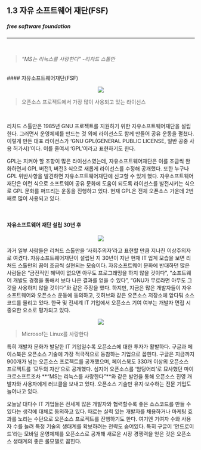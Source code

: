 ## 1.3 자유 소프트웨어 재단(FSF)
##### free software foundation
---

<br>

> *“MS는 리눅스를 사랑한다”  -리차드 스톨만*

<br>
#### 자유소프트웨어재단(FSF)

<p align="center">
<img src="http://ncc.phinf.naver.net/20160302_187/1456877672085C1ETG_PNG/03.png?type=w646"></img>
</p>

>오픈소스 프로젝트에서 가장 많이 사용되고 있는 라이선스
<br>

리처드 스톨만은 1985년 GNU 프로젝트를 지원하기 위한 자유소프트웨어재단을 설립한다. 그러면서 운영체제를 만드는 것 외에 라이선스도 함께 만들어 공유 운동을 펼쳤다. 이렇게 만든 대표 라이선스가 ‘GNU GPL(GENERAL PUBLIC LICENSE, 일반 공중 사용 허가서)’이다. 이를 줄여서 ‘GPL’이라고 표현하기도 한다.


GPL는 지켜야 할 조항이 많은 라이선스였는데, 자유소프트웨어재단은 이를 조금씩 완화하면서 GPL 버전1, 버전3 식으로 새롭게 라이선스를 수정해 공개했다. 또한 누구나 GPL 위반사항을 발견하면 자유소프트웨어재단에 신고할 수 있게 했다. 자유소프트웨어재단은 이런 식으로 소프트웨어 공유 문화에 도움이 되도록 라이선스를 발전시키는 식으로 GPL 문화를 퍼뜨리는 운동을 진행하고 있다. 현재 GPL은 전체 오픈소스 가운데 2번째로 많이 사용되고 있다.

<br>


#### 자유소프트웨어 재단 설립 30년 후

<p align="center">
<img src="https://i.pinimg.com/564x/cf/da/d3/cfdad3218ce869630905012e4de596be.jpg"></img>
</p>

과거 일부 사람들은 리처드 스톨만을 ‘사회주의자’라고 표현할 만큼 지나친 이상주의자로 여겼다. 자유소프트웨어재단이 설립된 지 30년이 지난 현재 IT 업계 모습을 보면 리처드 스톨만의 꿈이 조금씩 실현되는 모습이다. 자유소프트웨어 문화에 반대하던 많은 사람들은 “금전적인 혜택이 없으면 아무도 프로그래밍을 하지 않을 것이다”, “소프트웨어 개발도 경쟁을 통해서 보다 나은 결과를 얻을 수 있다”, “GNU가 무료라면 아무도 그것을 사용하지 않을 것이다”와 같은 주장을 했다. 하지만, 지금은 많은 개발자들이 자유 소프트웨어와 오픈소스 운동에 동의하고, 깃허브와 같은 오픈소스 저장소에 앞다퉈 소스코드를 올리고 있다. 한국 및 전세계 IT 기업에서 오픈소스 기여 여부는 개발자 면접 시 중요한 요소로 평가되고 있다.
<br>

<p align="center">
<img src="https://fossbytes.com/wp-content/uploads/2017/09/richard-stallman-on-microsofts-love-for-linux-and-WSL-640x360.jpg"></img>
</p>

> Microsof는 Linux를 사랑한다


특히 개발자 문화가 발달한 IT 기업일수록 오픈소스에 대한 투자가 활발하다. 구글과 페이스북은 오픈소스 기술에 가장 적극적으로 동참하는 기업으로 꼽힌다. 구글은 지금까지 900개가 넘는 오픈소스 프로젝트를 공개했으며, 페이스북도 330개 이상의 오픈소스 프로젝트를 ‘모두의 자산’으로 공개했다. 심지어 오픈소스를 ‘암덩어리’로 묘사했던 마이크로소프트조차 **“MS는 리눅스를 사랑한다”**와 같은 발언을 통해 오픈소스 진영 개발자와 사용자에게 러브콜을 보내고 있다. 오픈소스 기술만 유지·보수하는 전문 기업도 늘어나고 있다.

오늘날 대다수 IT 기업들은 전세계 많은 개발자와 협력할수록 좋은 소스코드를 만들 수 있다는 생각에 대체로 동의하고 있다. 때로는 실력 있는 개발자를 채용하거나 마케팅 효과를 노리는 수단으로 오픈소스 프로젝트를 진행하기도 한다. 여기엔 기여자 수와 사용자 수를 늘려 특정 기술의 생태계를 확보하려는 전략도 숨어있다. 특히 구글이 ‘안드로이드’라는 모바일 운영체제를 오픈소스로 공개해 새로운 시장 경쟁력을 얻은 것은 오픈소스 생태계의 좋은 롤모델로 꼽힌다.
